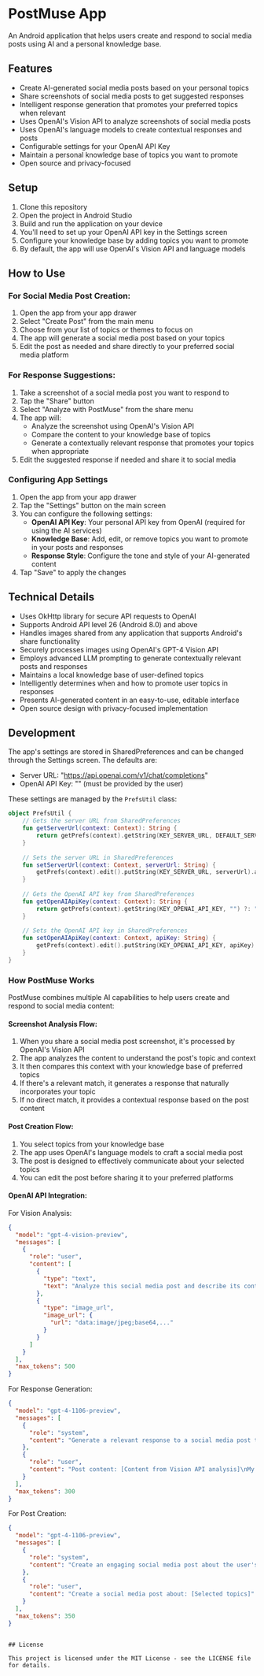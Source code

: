 # PostMuse App

An Android application that helps users create and respond to social media posts using AI and a personal knowledge base.

## Features

- Create AI-generated social media posts based on your personal topics
- Share screenshots of social media posts to get suggested responses
- Intelligent response generation that promotes your preferred topics when relevant
- Uses OpenAI's Vision API to analyze screenshots of social media posts
- Uses OpenAI's language models to create contextual responses and posts
- Configurable settings for your OpenAI API Key
- Maintain a personal knowledge base of topics you want to promote
- Open source and privacy-focused

## Setup

1. Clone this repository
2. Open the project in Android Studio
3. Build and run the application on your device
4. You'll need to set up your OpenAI API key in the Settings screen
5. Configure your knowledge base by adding topics you want to promote
6. By default, the app will use OpenAI's Vision API and language models

## How to Use

### For Social Media Post Creation:
1. Open the app from your app drawer
2. Select "Create Post" from the main menu
3. Choose from your list of topics or themes to focus on
4. The app will generate a social media post based on your topics
5. Edit the post as needed and share directly to your preferred social media platform

### For Response Suggestions:
1. Take a screenshot of a social media post you want to respond to
2. Tap the "Share" button
3. Select "Analyze with PostMuse" from the share menu
4. The app will:
   - Analyze the screenshot using OpenAI's Vision API
   - Compare the content to your knowledge base of topics
   - Generate a contextually relevant response that promotes your topics when appropriate
5. Edit the suggested response if needed and share it to social media

### Configuring App Settings

1. Open the app from your app drawer
2. Tap the "Settings" button on the main screen
3. You can configure the following settings:
   - **OpenAI API Key**: Your personal API key from OpenAI (required for using the AI services)
   - **Knowledge Base**: Add, edit, or remove topics you want to promote in your posts and responses
   - **Response Style**: Configure the tone and style of your AI-generated content
4. Tap "Save" to apply the changes

## Technical Details

- Uses OkHttp library for secure API requests to OpenAI
- Supports Android API level 26 (Android 8.0) and above
- Handles images shared from any application that supports Android's share functionality
- Securely processes images using OpenAI's GPT-4 Vision API
- Employs advanced LLM prompting to generate contextually relevant posts and responses
- Maintains a local knowledge base of user-defined topics
- Intelligently determines when and how to promote user topics in responses
- Presents AI-generated content in an easy-to-use, editable interface
- Open source design with privacy-focused implementation

## Development

The app's settings are stored in SharedPreferences and can be changed through the Settings screen. The defaults are:
- Server URL: "https://api.openai.com/v1/chat/completions"
- OpenAI API Key: "" (must be provided by the user)

These settings are managed by the `PrefsUtil` class:

```kotlin
object PrefsUtil {
    // Gets the server URL from SharedPreferences
    fun getServerUrl(context: Context): String {
        return getPrefs(context).getString(KEY_SERVER_URL, DEFAULT_SERVER_URL) ?: DEFAULT_SERVER_URL
    }
    
    // Sets the server URL in SharedPreferences
    fun setServerUrl(context: Context, serverUrl: String) {
        getPrefs(context).edit().putString(KEY_SERVER_URL, serverUrl).apply()
    }
    
    // Gets the OpenAI API key from SharedPreferences
    fun getOpenAIApiKey(context: Context): String {
        return getPrefs(context).getString(KEY_OPENAI_API_KEY, "") ?: ""
    }
    
    // Sets the OpenAI API key in SharedPreferences
    fun setOpenAIApiKey(context: Context, apiKey: String) {
        getPrefs(context).edit().putString(KEY_OPENAI_API_KEY, apiKey).apply()
    }
}
```

### How PostMuse Works

PostMuse combines multiple AI capabilities to help users create and respond to social media content:

#### Screenshot Analysis Flow:
1. When you share a social media post screenshot, it's processed by OpenAI's Vision API
2. The app analyzes the content to understand the post's topic and context
3. It then compares this context with your knowledge base of preferred topics
4. If there's a relevant match, it generates a response that naturally incorporates your topic
5. If no direct match, it provides a contextual response based on the post content

#### Post Creation Flow:
1. You select topics from your knowledge base
2. The app uses OpenAI's language models to craft a social media post
3. The post is designed to effectively communicate about your selected topics
4. You can edit the post before sharing it to your preferred platforms

#### OpenAI API Integration:

For Vision Analysis:
```json
{
  "model": "gpt-4-vision-preview",
  "messages": [
    {
      "role": "user",
      "content": [
        {
          "type": "text",
          "text": "Analyze this social media post and describe its content and topic."
        },
        {
          "type": "image_url",
          "image_url": {
            "url": "data:image/jpeg;base64,..."
          }
        }
      ]
    }
  ],
  "max_tokens": 500
}
```

For Response Generation:
```json
{
  "model": "gpt-4-1106-preview",
  "messages": [
    {
      "role": "system",
      "content": "Generate a relevant response to a social media post that naturally incorporates the user's preferred topics when appropriate."
    },
    {
      "role": "user",
      "content": "Post content: [Content from Vision API analysis]\nMy topics: [Topics from knowledge base]\nCreate a natural response that promotes one of my topics if relevant."
    }
  ],
  "max_tokens": 300
}
```

For Post Creation:
```json
{
  "model": "gpt-4-1106-preview",
  "messages": [
    {
      "role": "system",
      "content": "Create an engaging social media post about the user's selected topics."
    },
    {
      "role": "user",
      "content": "Create a social media post about: [Selected topics]"
    }
  ],
  "max_tokens": 350
}
```
```

## License

This project is licensed under the MIT License - see the LICENSE file for details.
